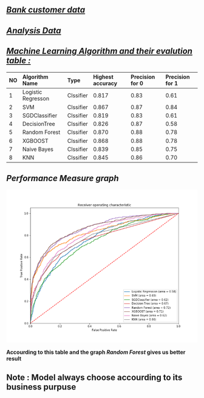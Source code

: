 ## [_Bank customer data_](https://github.com/NMShihab/Case_Study_with_mechine_learning_and_deep_learning/tree/master/Bank_data)

## **[_Analysis Data_](https://github.com/NMShihab/Case_Study_with_mechine_learning_and_deep_learning/blob/master/Bank_data/Analysis_of_data.ipynb)**


## **[_Machine Learning Algorithm and their evalution table :_](https://github.com/NMShihab/Case_Study_with_mechine_learning_and_deep_learning/blob/master/Bank_data/Machine_learning_models.ipynb)**

|  NO  |   Algorithm Name   |   Type    | Highest accuracy | Precision for 0  | Precision for 1  |
| :--- | :----------------- | :-------- | :--------------- | :--------------- | :--------------- |
|  1   | Logistic Regresson | Clssifier |      0.817       |      0.83        |      0.61        |
|  2   |       SVM          | Clssifier |      0.867       |      0.87        |      0.84        |
|  3   |   SGDClassifier    | Clssifier |      0.819       |      0.83        |      0.61        |
|  4   |   DecisionTree     | Clssifier |      0.826       |      0.87        |      0.58        |
|  5   |   Random Forest    | Clssifier |      0.870       |      0.88        |      0.78        |
|  6   |      XGBOOST       | Clssifier |      0.868       |      0.88        |      0.78        |
|  7   |  Naive Bayes       | Clssifier |      0.839       |      0.85        |      0.75        |
|  8   |      KNN           | Clssifier |      0.845       |      0.86        |      0.70        |

## _Performance Measure graph_
![](Performance.png)


**Accourding to this table and the graph  _Random Forest_ gives us better result**


## Note : Model always choose accourding to its business purpuse
